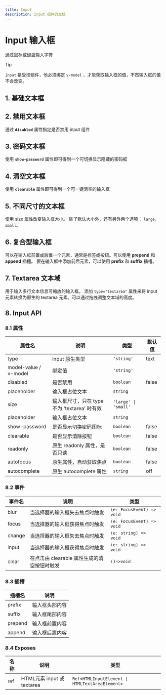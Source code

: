 ```yaml
---
title: Input
description: Input 组件的文档
---
```


# Input 输入框

通过鼠标或键盘输入字符

> [!TIP]
>
> `Input` 是受控组件，他必须绑定 `v-model` ，才能获取输入框的值，不然输入框的值不会改变。

## 1. 基础文本框

<preview path="../demo/Input/Basic.vue" title="基础文本框" description="Input 基础文本框"></preview>

## 2. 禁用文本框

通过 **`disabled`** 属性指定是否禁用 input 组件

<preview path="../demo/Input/Disable.vue" title="禁用文本框" description="Input 禁用文本框"></preview>

## 3. 密码文本框

使用 **`show-password`** 属性即可得到一个可切换显示隐藏的密码框

<preview path="../demo/Input/Password.vue" title="密码文本框" description="Input 密码文本框"></preview>

## 4. 清空文本框

使用 **`clearable`** 属性即可得到一个可一键清空的输入框

<preview path="../demo/Input/Clear.vue" title="清空文本框" description="Input 清空文本框"></preview>

## 5. 不同尺寸的文本框

使用 size 属性改变输入框大小。 除了默认大小外，还有另外两个选项： `large`，`small`。

<preview path="../demo/Input/Size.vue" title="不同尺寸文本框" description="不同尺寸文本框"></preview>

## 6. 复合型输入框

可以在输入框前置或后置一个元素，通常是标签或按钮。可以使用 **prepend** 和 **append** 插槽。
要在输入框中添加前后元素，可以使用 **prefix** 和 **suffix** 插槽。

<preview path="../demo/Input/Combo.vue" title="复合型输入框" description="Input 复合型输入框"></preview>

## 7. Textarea 文本域

用于输入多行文本信息可缩放的输入框。 添加 `type="textarea"` 属性来将 input 元素转换为原生的 textarea 元素。可以通过拖拽调整文本域的高度。

<preview path="../demo/Input/Textarea.vue" title="Textarea" description="Textarea"></preview>

## 8. Input API

### 8.1 属性

| 属性名                | 说明                                         | 类型                 | 默认值 |
| --------------------- | -------------------------------------------- | -------------------- | ------ |
| type                  | input 原生类型                               | `'string'`           | text   |
| model-value / v-model | 绑定值                                       | `'string'`           |        |
| disabled              | 是否禁用                                     | `boolean`            | false  |
| placeholder           | 输入框占位文本                               | `string`             |        |
| size                  | 输入框尺寸，只在 type 不为 'textarea' 时有效 | `'large' \| 'small'` |        |
| placeholder           | 输入框占位文本                               | `string`             |        |
| show-password         | 是否显示切换密码图标                         | `boolean`            | false  |
| clearable             | 是否显示清除按钮                             | `boolean`            | false  |
| readonly              | 原生 readonly 属性，是否只读                 | `boolean`            | false  |
| autofocus             | 原生属性，自动获取焦点                       | `boolean`            | false  |
| autocomplete          | 原生 autocomplete 属性                       | `string`             | off    |

### 8.2 事件

| 事件名 | 说明                                        | 类型                      |
| ------ | ------------------------------------------- | ------------------------- |
| blur   | 当选择器的输入框失去焦点时触发              | `(e: FocusEvent) => void` |
| focus  | 当选择器的输入框获得焦点时触发              | `(e: FocusEvent) => void` |
| change | 当选择器的输入框失去焦点时触发              | `(e: string) => void`     |
| input  | 当选择器的输入框获得焦点时触发              | `(e: string) => void`     |
| clear  | 在点击由 clearable 属性生成的清空按钮时触发 | `()=>void`                |

### 8.3 插槽

| 插槽名  | 说明           |
| ------- | -------------- |
| prefix  | 输入框头部内容 |
| suffix  | 输入框尾部内容 |
| prepend | 输入框前置内容 |
| append  | 输入框后置内容 |

### 8.4 Exposes

| 名称 | 说明                       | 类型                                           |
| ---- | -------------------------- | ---------------------------------------------- |
| ref  | HTML元素 input 或 textarea | `Ref<HTMLInputElement \| HTMLTextAreaElement>` |
